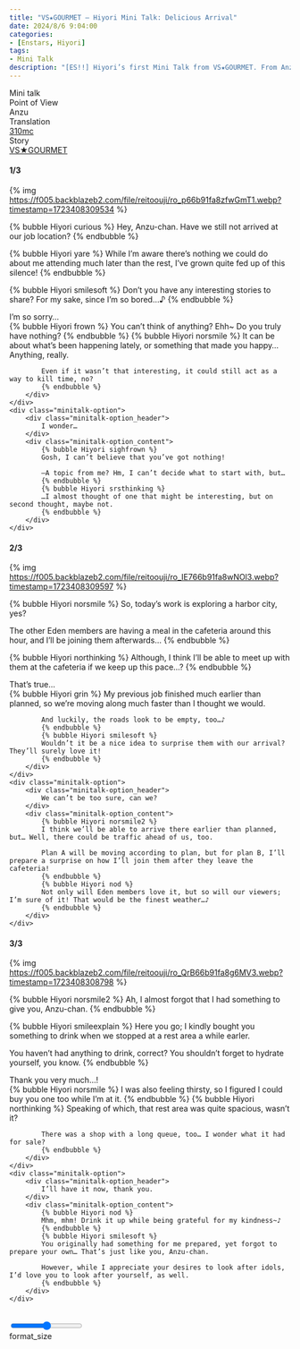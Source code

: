 ```yaml
---
title: "VS★GOURMET – Hiyori Mini Talk: Delicious Arrival"
date: 2024/8/6 9:04:00
categories:
- [Enstars, Hiyori]
tags:
- Mini Talk
description: "[ES!!] Hiyori’s first Mini Talk from VS★GOURMET. From Anzu’s POV."
---
```

<div class="three-wrapper" style="--storyColor:#5ac189;--storyColor-rgb:90,193,137;--storyColor-h:147.4;--storyColor-s:45.4%;--storyColor-l:55.5%;">
    <div class="info-area">
        <div class="info">
            <div class="info-item characters">
                <div class="label">
                    Mini talk
                </div>
                <div class="value">
					<a href="/categories/Enstars/Hiyori" character="Hiyori"></a>
                </div>
            </div>
            <div class="info-item one">
                <div class="label">
                    Point of View
                </div>
                <div class="value">
                    Anzu
                </div>
            </div>
            <div class="info-item two">
                <div class="label">
                    Translation
                </div>
                <div class="value">
                    <a href="/about">310mc</a>
                </div>
            </div>
            <div class="info-item three">
                <div class="label">
                   Story
                </div>
                <div class="value">
                    <a href="/vs_gourmet">VS★GOURMET</a>
                </div>
            </div>
        </div>
    </div>
</div>

<!-- more -->

#### <div mt="rare"></div> 1/3

{% img https://f005.backblazeb2.com/file/reitoouji/ro_p66b91fa8zfwGmT1.webp?timestamp=1723408309534 %}

{% bubble Hiyori curious %}
Hey, Anzu-chan. Have we still not arrived at our job location?
{% endbubble %}

{% bubble Hiyori yare %}
While I’m aware there’s nothing we could do about me attending much later than the rest, I’ve grown quite fed up of this silence!
{% endbubble %}

{% bubble Hiyori smilesoft %}
Don’t you have any interesting stories to share? For my sake, since I’m so bored…♪
{% endbubble %}

<div class="minitalk" character="Anzu">
    <div class="minitalk-option">
        <div class="minitalk-option_header">
            I’m so sorry…
        </div>
        <div class="minitalk-option_content">
            {% bubble Hiyori frown %}
            You can’t think of anything? Ehh~ Do you truly have nothing?
            {% endbubble %}
            {% bubble Hiyori norsmile %}
            It can be about what’s been happening lately, or something that made you happy… Anything, really.

            Even if it wasn’t that interesting, it could still act as a way to kill time, no?
			{% endbubble %}
        </div>
    </div>
    <div class="minitalk-option">
        <div class="minitalk-option_header">
            I wonder…
        </div>
        <div class="minitalk-option_content">
            {% bubble Hiyori sighfrown %}
            Gosh, I can’t believe that you’ve got nothing!

            —A topic from me? Hm, I can’t decide what to start with, but…
            {% endbubble %}
            {% bubble Hiyori srsthinking %}
            …I almost thought of one that might be interesting, but on second thought, maybe not.
			{% endbubble %}
        </div>
    </div>
</div>

#### <div mt="rare"></div> 2/3

{% img https://f005.backblazeb2.com/file/reitoouji/ro_IE766b91fa8wNOl3.webp?timestamp=1723408309597 %}

{% bubble Hiyori norsmile %}
So, today’s work is exploring a harbor city, yes?

The other Eden members are having a meal in the cafeteria around this hour, and I’ll be joining them afterwards…
{% endbubble %}

{% bubble Hiyori northinking %}
Although, I think I’ll be able to meet up with them at the cafeteria if we keep up this pace…?
{% endbubble %}

<div class="minitalk" character="Anzu">
    <div class="minitalk-option">
        <div class="minitalk-option_header">
            That’s true…
        </div>
        <div class="minitalk-option_content">
            {% bubble Hiyori grin %}
            My previous job finished much earlier than planned, so we’re moving along much faster than I thought we would.

            And luckily, the roads look to be empty, too…♪
            {% endbubble %}
            {% bubble Hiyori smilesoft %}
            Wouldn’t it be a nice idea to surprise them with our arrival? They’ll surely love it!
			{% endbubble %}
        </div>
    </div>
    <div class="minitalk-option">
        <div class="minitalk-option_header">
            We can’t be too sure, can we?
        </div>
        <div class="minitalk-option_content">
            {% bubble Hiyori norsmile2 %}
            I think we’ll be able to arrive there earlier than planned, but… Well, there could be traffic ahead of us, too.

            Plan A will be moving according to plan, but for plan B, I’ll prepare a surprise on how I’ll join them after they leave the cafeteria!
            {% endbubble %}
            {% bubble Hiyori nod %}
            Not only will Eden members love it, but so will our viewers; I’m sure of it! That would be the finest weather…♪
			{% endbubble %}
        </div>
    </div>
</div>

#### <div mt="rare"></div> 3/3

{% img https://f005.backblazeb2.com/file/reitoouji/ro_QrB66b91fa8g6MV3.webp?timestamp=1723408308798 %}

{% bubble Hiyori norsmile2 %}
Ah, I almost forgot that I had something to give you, Anzu-chan.
{% endbubble %}

{% bubble Hiyori smileexplain %}
Here you go; I kindly bought you something to drink when we stopped at a rest area a while earler.

You haven’t had anything to drink, correct? You shouldn’t forget to hydrate yourself, you know.
{% endbubble %}

<div class="minitalk" character="Anzu">
    <div class="minitalk-option">
        <div class="minitalk-option_header">
            Thank you very much…!
        </div>
        <div class="minitalk-option_content">
            {% bubble Hiyori norsmile %}
            I was also feeling thirsty, so I figured I could buy you one too while I’m at it.
            {% endbubble %}
            {% bubble Hiyori northinking %}
            Speaking of which, that rest area was quite spacious, wasn’t it?

            There was a shop with a long queue, too… I wonder what it had for sale?
			{% endbubble %}
        </div>
    </div>
    <div class="minitalk-option">
        <div class="minitalk-option_header">
            I’ll have it now, thank you.
        </div>
        <div class="minitalk-option_content">
            {% bubble Hiyori nod %}
            Mhm, mhm! Drink it up while being grateful for my kindness~♪
            {% endbubble %}
            {% bubble Hiyori smilesoft %}
            You originally had something for me prepared, yet forgot to prepare your own… That’s just like you, Anzu-chan.

            However, while I appreciate your desires to look after idols, I’d love you to look after yourself, as well.
			{% endbubble %}
        </div>
    </div>
</div>
<br>
<div class="navigation2">
    <div class="toolbar-wrapper">
        <div class="slider-container">
            <input type="range" min="1" max="5" value="3" class="slider">
        </div>
        <div class="toolbar">
            <a target="_blank" href="/translations" class="home-button" title="Translations Masterlist"><i class="fa fa-home"></i></a>
            <div class="toolbar__section">
                <a id="sliderDrop">
                    <span class="material-icons-round" title="Text Size">format_size</span>
                </a>
            </div>
            <a target="_blank" href="/vs_gourmet#Mini-Talks" title="Index"><i class="fa fa-star"></i></a>
            <a href="/vs_gourmet/minitalk/hiyori_2" title="Hiyori Mini Talk: Waiting Until He’s Changed Clothes"><i class="fa fa-arrow-right"></i></a>
            <a href="#top" class="top-arrow" title="Back to Top"><i class="fa fa-arrow-up"></i></a>
        </div>
    </div>
</div>